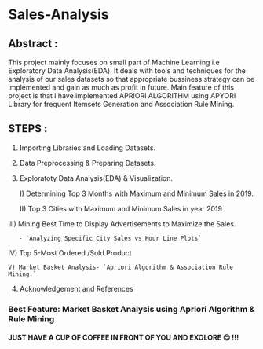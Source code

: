# Sales-Analysis

## Abstract :

This project mainly focuses on small part of Machine Learning i.e Exploratory Data Analysis(EDA). It deals with tools and techniques for the analysis of our sales datasets so that appropriate bussiness strategy can be implemented and gain as much as profit in future. Main feature of this project is that i have implemented APRIORI ALGORITHM using APYORI Library for frequent Itemsets Generation and Association Rule Mining.

## STEPS :
1) Importing Libraries and Loading Datasets.

2) Data Preprocessing & Preparing Datasets.

3) Exploratoty Data Analysis(EDA) & Visualization.

    I) Determining Top 3 Months with Maximum and Minimum Sales in 2019.

   II) Top 3 Cities with Maximum  and Minimum Sales in year 2019

  III) Mining Best Time to Display Advertisements to Maximize the Sales.

       - `Analyzing Specific City Sales vs Hour Line Plots`

   IV) Top 5-Most Ordered /Sold Product

    V) Market Basket Analysis- `Apriori Algorithm & Association Rule Mining.`


4) Acknowledgement and References

### Best Feature: Market Basket Analysis using Apriori Algorithm & Rule Mining
#### JUST HAVE A CUP OF COFFEE IN FRONT OF YOU AND EXOLORE 😊 !!!

